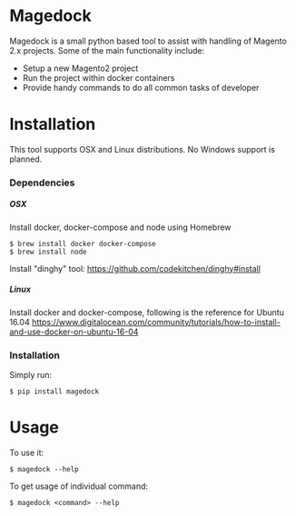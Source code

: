 # Magedock

Magedock is a small python based tool to assist with handling of Magento 2.x projects. Some of the
 main functionality include:
* Setup a new Magento2 project
* Run the project within docker containers
* Provide handy commands to do all common tasks of developer 


# Installation

This tool supports OSX and Linux distributions. No Windows support is planned.

### Dependencies
##### OSX
Install docker, docker-compose and node using Homebrew 

    $ brew install docker docker-compose
    $ brew install node
    

Install "dinghy" tool: https://github.com/codekitchen/dinghy#install

##### Linux
Install docker and docker-compose, following is the reference for Ubuntu 16.04
https://www.digitalocean.com/community/tutorials/how-to-install-and-use-docker-on-ubuntu-16-04

### Installation

Simply run:

    $ pip install magedock

# Usage

To use it:

    $ magedock --help
    
To get usage of individual command:

    $ magedock <command> --help
